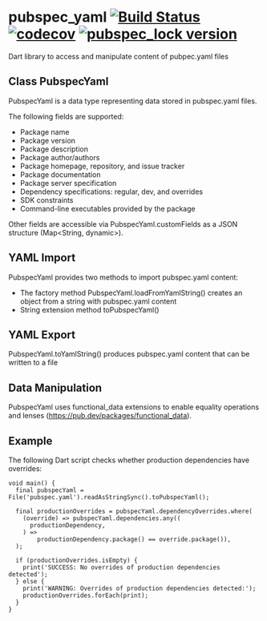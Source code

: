 # pubspec_yaml [![Build Status](https://travis-ci.org/alexei-sintotski/pubspec_yaml.svg?branch=master)](https://travis-ci.org/alexei-sintotski/pubspec_yaml) [![codecov](https://codecov.io/gh/alexei-sintotski/pubspec_yaml/branch/master/graph/badge.svg)](https://codecov.io/gh/alexei-sintotski/pubspec_yaml) [![pubspec_lock version](https://img.shields.io/pub/v/pubspec_yaml?label=pubspec_yaml)](https://pub.dev/packages/pubspec_yaml)

Dart library to access and manipulate content of pubpec.yaml files

## Class PubspecYaml

PubspecYaml is a data type representing data stored in pubspec.yaml files.

The following fields are supported:
* Package name
* Package version
* Package description
* Package author/authors
* Package homepage, repository, and issue tracker
* Package documentation
* Package server specification
* Dependency specifications: regular, dev, and overrides
* SDK constraints
* Command-line executables provided by the package

Other fields are accessible via PubspecYaml.customFields as a JSON structure (Map<String, dynamic>).

## YAML Import

PubspecYaml provides two methods to import pubspec.yaml content:
* The factory method PubspecYaml.loadFromYamlString() creates an object from a string with pubspec.yaml content
* String extension method toPubspecYaml()

## YAML Export

PubspecYaml.toYamlString() produces pubspec.yaml content that can be written to a file

## Data Manipulation

PubspecYaml uses functional_data extensions to enable equality operations and lenses (https://pub.dev/packages/functional_data).

## Example

The following Dart script checks whether production dependencies have overrides:
```
void main() {
  final pubspecYaml = File('pubspec.yaml').readAsStringSync().toPubspecYaml();

  final productionOverrides = pubspecYaml.dependencyOverrides.where(
    (override) => pubspecYaml.dependencies.any((
      productionDependency,
    ) =>
        productionDependency.package() == override.package()),
  );

  if (productionOverrides.isEmpty) {
    print('SUCCESS: No overrides of production dependencies detected');
  } else {
    print('WARNING: Overrides of production dependencies detected:');
    productionOverrides.forEach(print);
  }
}
```
